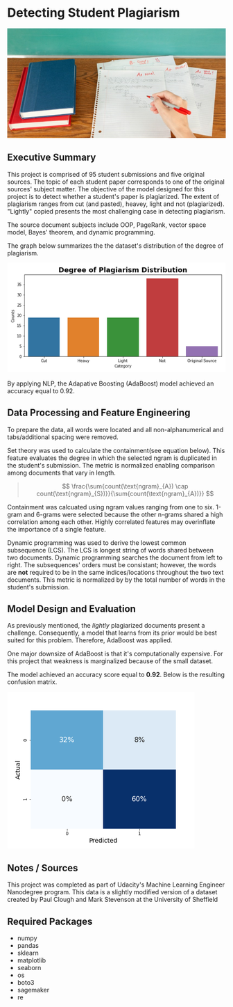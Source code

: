 # Detecting Student Plagiarism

![Graded Paper](https://github.com/Morgan-Sell/plagiarism-detector/blob/master/images/grading_main.jpg)

## Executive Summary

This project is comprised of 95 student submissions and five original sources. The topic of each student paper corresponds to one of the original sources' subject matter. The objective of the model designed for this project is to detect whether a student's paper is plagiarized. The extent of plagiarism ranges from cut (and pasted), heavey, light and not (plagiarized). "Lightly" copied presents the most challenging case in detecting plagiarism.

The source document subjects include OOP, PageRank, vector space model, Bayes' theorem, and dynamic programming.

The graph below summarizes the the dataset's distribution of the degree of plagiarism.

![Degree Plagiarism Plot](https://github.com/Morgan-Sell/plagiarism-detector/blob/master/images/plagiarism_distribution.png)

By applying NLP, the Adapative Boosting (AdaBoost) model achieved an accuracy equal to 0.92. 

## Data Processing and Feature Engineering

To prepare the data, all words were located and all non-alphanumerical and tabs/additional spacing were removed.

Set theory was used to calculate the containment(see equation below). This feature evaluates the degree in which the selected ngram is duplicated in the student's submission. The metric is normalized enabling comparison among documents that vary in length.

>$$ \frac{\sum{count(\text{ngram}_{A}) \cap count(\text{ngram}_{S})}}{\sum{count(\text{ngram}_{A})}} $$

Containment was calcuated using ngram values ranging from one to six. 1-gram and 6-grams were selected because the other n-grams shared a high correlation among each other. Highly correlated features may overinflate the importance of a single feature.

Dynamic programming was used to derive the lowest common subsequence (LCS). The LCS is longest string of words shared between two documents. Dynamic programming searches the document from left to right. The subsequences' orders must be consistant; however, the words are **not** required to be in the same indices/locations throughout the two text documents. This metric is normalized by by the total number of words in the student's submission.

## Model Design and Evaluation

As previously mentioned, the _lightly_ plagiarized documents present a challenge. Consequently, a model that learns from its prior would be best suited for this problem. Therefore, AdaBoost was applied.

One major downsize of AdaBoost is that it's computationally expensive. For this project that weakness is marginalized because of the small dataset.

The model achieved an accuracy score equal to **0.92**. Below is the resulting confusion matrix.

![Confusion Matrix](https://github.com/Morgan-Sell/plagiarism-detector/blob/master/images/cf_matrix.png)


## Notes / Sources
This project was completed as part of Udacity's Machine Learning Engineer Nanodegree program. This data is a slightly modified version of a dataset created by Paul Clough and Mark Stevenson at the University of Sheffield

## Required Packages
- numpy
- pandas
- sklearn
- matplotlib
- seaborn
- os
- boto3
- sagemaker
- re